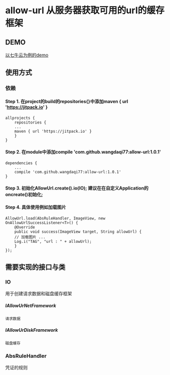 # allow-url 从服务器获取可用的url的缓存框架

## DEMO
[以七牛云为例的demo](https://github.com/wangdaqi77/AllowUrlForQiNiu)

## 使用方式

### 依赖
#### Step 1. 在project的build的repositories{}中添加maven { url 'https://jitpack.io' }

	allprojects {
	    repositories {
		...
		maven { url 'https://jitpack.io' }
	    }
	}
#### Step 2. 在module中添加compile 'com.github.wangdaqi77:allow-url:1.0.1'	
	dependencies {
	    ...
	    compile 'com.github.wangdaqi77:allow-url:1.0.1'
	}
#### Step 3. 初始化AllowUrl.create().io(IO); 建议在在自定义Application的oncreate()初始化;

#### Step 4. 具体使用例如加载图片
	AllowUrl.load(AbsRuleHandler, ImageView, new OnAllowUrlSuccessListener<T>() {
	    @Override
	    public void success(ImageView target, String allowUrl) {
		// 加载图片 ...
		Log.i("TAG", "url : " + allowUrl);
	    }
	});

## 需要实现的接口与类

### IO
用于创建请求数据和磁盘缓存框架
##### IAllowUrNetFramework<P>
	请求数据
##### IAllowUrDiskFramework
	磁盘缓存

### AbsRuleHandler
凭证的规则
